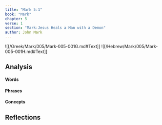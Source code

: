 ```yaml
---
title: "Mark 5:1"
book: "Mark"
chapter: 5
verse: 1
section: "Mark:Jesus Heals a Man with a Demon"
author: John Mark
---
```

![[/Greek/Mark/005/Mark-005-001G.md#Text]]
![[/Hebrew/Mark/005/Mark-005-001H.md#Text]]

## Analysis

#### Words

#### Phrases

#### Concepts

## Reflections
